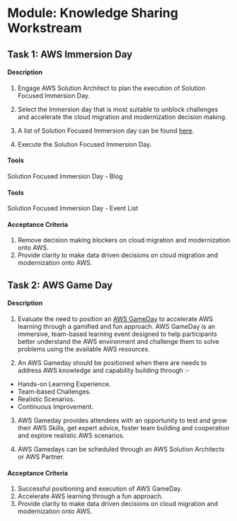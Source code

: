 
# Module: Knowledge Sharing Workstream
## Task 1: AWS Immersion Day
#### Description
1. Engage AWS Solution Architect to plan the execution of Solution Focused Immersion Day.

2. Select the Immersion day that is most suitable to unblock challenges and accelerate the cloud migration and modernization decision making.

3. A list of Solution Focused Immersion day can be found [here](https://aws.amazon.com/events/sfid-2023/).

4. Execute the Solution Focused Immersion Day.
#### Tools
Solution Focused Immersion Day - Blog
#### Tools
Solution Focused Immersion Day - Event List
#### Acceptance Criteria
1. Remove decision making blockers on cloud migration and modernization onto AWS.
2. Provide clarity to make data driven decisions on cloud migration and modernization onto AWS.
## Task 2: AWS Game Day
#### Description
1. Evaluate the need to position an [AWS GameDay](https://aws.amazon.com/gameday/) to accelerate AWS learning through a gamified and fun approach. AWS GameDay is an immersive, team-based learning event designed to help participants better understand the AWS environment and challenge them to solve problems using the available AWS resources.  

2. An AWS Gameday should be positioned when there are needs to address AWS knowledge and capability building through :-
*  Hands-on Learning Experience.
*  Team-based Challenges.
*  Realistic Scenarios.
*  Continuous Improvement.

3. AWS Gameday provides attendees with an opportunity to test and grow their AWS Skills, get expert advice, foster team building and cooperation and explore realistic AWS scenarios.

4. AWS Gamedays can be scheduled through an AWS Solution Architects or AWS Partner.
#### Acceptance Criteria
1. Successful positioning and execution of AWS GameDay.
2. Accelerate AWS learning through a fun approach.  
3. Provide clarity to make data driven decisions on cloud migration and modernization onto AWS.